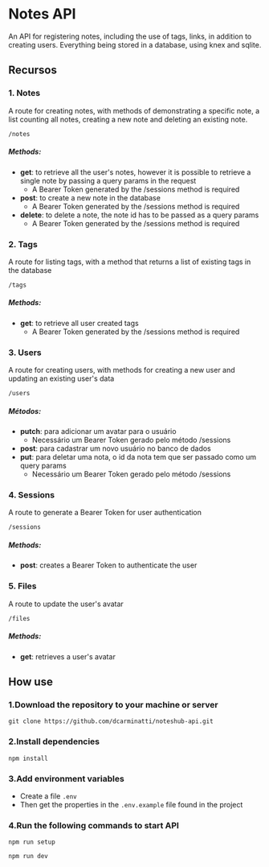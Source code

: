 # Notes API
An API for registering notes, including the use of tags, links, in addition to creating users. Everything being stored in a database, using knex and sqlite.

## Recursos

### 1. Notes
A route for creating notes, with methods of demonstrating a specific note, a list counting all notes, creating a new note and deleting an existing note.

```
/notes
```

##### Methods:
- **get**: to retrieve all the user's notes, however it is possible to retrieve a single note by passing a query params in the request
  - A Bearer Token generated by the /sessions method is required
- **post**: to create a new note in the database
  - A Bearer Token generated by the /sessions method is required
- **delete**: to delete a note, the note id has to be passed as a query params
  - A Bearer Token generated by the /sessions method is required

### 2. Tags
A route for listing tags, with a method that returns a list of existing tags in the database

```
/tags
```

##### Methods:
- **get**: to retrieve all user created tags
  - A Bearer Token generated by the /sessions method is required

### 3. Users
A route for creating users, with methods for creating a new user and updating an existing user's data

```
/users
```

##### Métodos:
- **putch**: para adicionar um avatar para o usuário
    - Necessário um Bearer Token gerado pelo método /sessions
- **post**: para cadastrar um novo usuário no banco de dados
- **put**: para deletar uma nota, o id da nota tem que ser passado como um query params
    - Necessário um Bearer Token gerado pelo método /sessions

### 4. Sessions
A route to generate a Bearer Token for user authentication

```
/sessions
```

##### Methods:
- **post**: creates a Bearer Token to authenticate the user


### 5. Files
A route to update the user's avatar

```
/files
```

##### Methods:
- **get**: retrieves a user's avatar

## How use
### 1.Download the repository to your machine or server

```
git clone https://github.com/dcarminatti/noteshub-api.git
```

### 2.Install dependencies
```
npm install
```

### 3.Add environment variables
- Create a file `.env`
- Then get the properties in the `.env.example` file found in the project

### 4.Run the following commands to start API
```
npm run setup
```
```
npm run dev
```
